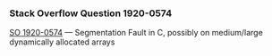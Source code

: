 ### Stack Overflow Question 1920-0574

[SO 1920-0574](https://stackoverflow.com/q/19200574) &mdash;
Segmentation Fault in C, possibly on medium/large dynamically allocated arrays
